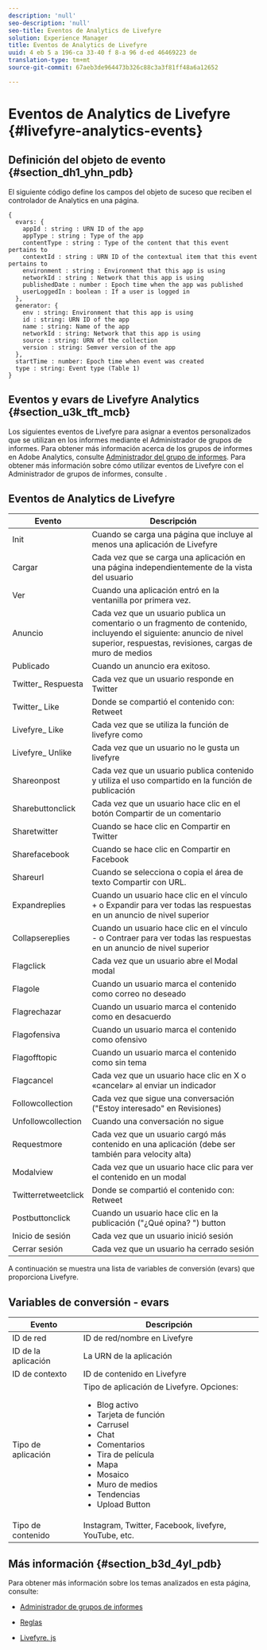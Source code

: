 ```yaml
---
description: 'null'
seo-description: 'null'
seo-title: Eventos de Analytics de Livefyre
solution: Experience Manager
title: Eventos de Analytics de Livefyre
uuid: 4 eb 5 a 196-ca 33-40 f 8-a 96 d-ed 46469223 de
translation-type: tm+mt
source-git-commit: 67aeb3de964473b326c88c3a3f81ff48a6a12652

---
```



# Eventos de Analytics de Livefyre {#livefyre-analytics-events}

## Definición del objeto de evento {#section_dh1_yhn_pdb}

El siguiente código define los campos del objeto de suceso que reciben el controlador de Analytics en una página.

```
{
  evars: {
    appId : string : URN ID of the app
    appType : string : Type of the app
    contentType : string : Type of the content that this event pertains to
    contextId : string : URN ID of the contextual item that this event pertains to
    environment : string : Environment that this app is using
    networkId : string : Network that this app is using
    publishedDate : number : Epoch time when the app was published
    userLoggedIn : boolean : If a user is logged in
  },
  generator: {
    env : string: Environment that this app is using
    id : string: URN ID of the app
    name : string: Name of the app
    networkId : string: Network that this app is using
    source : string: URN of the collection
    version : string: Semver version of the app
  },
  startTime : number: Epoch time when event was created
  type : string: Event type (Table 1)
}
```

## Eventos y evars de Livefyre Analytics {#section_u3k_tft_mcb}

Los siguientes eventos de Livefyre para asignar a eventos personalizados que se utilizan en los informes mediante el Administrador de grupos de informes. Para obtener más información acerca de los grupos de informes en Adobe Analytics, consulte [Administrador del grupo de informes](https://marketing.adobe.com/resources/help/en_US/reference/report_suites_admin.html). Para obtener más información sobre cómo utilizar eventos de Livefyre con el Administrador de grupos de informes, consulte [](../livefyre-analytics/c-use-livefyre-with-adobe-analytics.md#section_iks_kgd_4cb).

## Eventos de Analytics de Livefyre

| Evento | Descripción |
|---|---|
| Init | Cuando se carga una página que incluye al menos una aplicación de Livefyre |
| Cargar | Cada vez que se carga una aplicación en una página independientemente de la vista del usuario |
| Ver | Cuando una aplicación entró en la ventanilla por primera vez. |
| Anuncio | Cada vez que un usuario publica un comentario o un fragmento de contenido, incluyendo el siguiente: anuncio de nivel superior, respuestas, revisiones, cargas de muro de medios |
| Publicado | Cuando un anuncio era exitoso. |
| Twitter_ Respuesta | Cada vez que un usuario responde en Twitter |
| Twitter_ Like | Donde se compartió el contenido con: Retweet |
| Livefyre_ Like | Cada vez que se utiliza la función de livefyre como |
| Livefyre_ Unlike | Cada vez que un usuario no le gusta un livefyre |
| Shareonpost | Cada vez que un usuario publica contenido y utiliza el uso compartido en la función de publicación |
| Sharebuttonclick | Cada vez que un usuario hace clic en el botón Compartir de un comentario |
| Sharetwitter | Cuando se hace clic en Compartir en Twitter |
| Sharefacebook | Cuando se hace clic en Compartir en Facebook |
| Shareurl | Cuando se selecciona o copia el área de texto Compartir con URL. |
| Expandreplies | Cuando un usuario hace clic en el vínculo + o Expandir para ver todas las respuestas en un anuncio de nivel superior |
| Collapsereplies | Cuando un usuario hace clic en el vínculo - o Contraer para ver todas las respuestas en un anuncio de nivel superior |
| Flagclick | Cada vez que un usuario abre el Modal modal |
| Flagole | Cuando un usuario marca el contenido como correo no deseado |
| Flagrechazar | Cuando un usuario marca el contenido como en desacuerdo |
| Flagofensiva | Cuando un usuario marca el contenido como ofensivo |
| Flagofftopic | Cuando un usuario marca el contenido como sin tema |
| Flagcancel | Cada vez que un usuario hace clic en X o «cancelar» al enviar un indicador |
| Followcollection | Cada vez que sigue una conversación (&quot;Estoy interesado&quot; en Revisiones) |
| Unfollowcollection | Cuando una conversación no sigue |
| Requestmore | Cada vez que un usuario cargó más contenido en una aplicación (debe ser también para velocity alta) |
| Modalview | Cada vez que un usuario hace clic para ver el contenido en un modal |
| Twitterretweetclick | Donde se compartió el contenido con: Retweet |
| Postbuttonclick | Cuando un usuario hace clic en la publicación (&quot;¿Qué opina? &quot;) button |
| Inicio de sesión | Cada vez que un usuario inició sesión |
| Cerrar sesión | Cada vez que un usuario ha cerrado sesión |

A continuación se muestra una lista de variables de conversión (evars) que proporciona Livefyre.

## Variables de conversión - evars

| Evento | Descripción |
|--- |--- |
| ID de red | ID de red/nombre en Livefyre |
| ID de la aplicación | La URN de la aplicación |
| ID de contexto | ID de contenido en Livefyre |
| Tipo de aplicación | Tipo de aplicación de Livefyre. Opciones: <br><ul><li>Blog activo  </li><li> Tarjeta de función</li><li>Carrusel</li><li>Chat </li><li>Comentarios</li><li>Tira de película</li><li>Mapa</li><li>Mosaico</li><li>Muro de medios</li><li>Tendencias</li><li>Upload Button</li></ul> |
| Tipo de contenido | Instagram, Twitter, Facebook, livefyre, YouTube, etc. |

## Más información {#section_b3d_4yl_pdb}

Para obtener más información sobre los temas analizados en esta página, consulte:

* [Administrador de grupos de informes](https://marketing.adobe.com/resources/help/en_US/reference/report_suites_admin.html)[](https://marketing.adobe.com/resources/help/en_US/livefyre/c_filmstrip_app.html)

* [Reglas](https://marketing.adobe.com/resources/help/en_US/dtm/rules.html)
* [Livefyre. js](/help/implementation/c-livefyre.js.md)